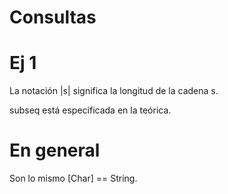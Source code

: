 # Consultas

# Ej 1

La notación |s| significa la longitud de la cadena s. 

subseq está especificada en la teórica.

# En general

Son lo mismo [Char] == String.    
